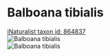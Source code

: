 
Balboana tibialis
=================
  
[iNaturalist taxon id: 864837](https://www.inaturalist.org/taxa/864837)  
![Balboana tibialis](https://inaturalist-open-data.s3.amazonaws.com/photos/5817164/medium.jpeg)  
![Balboana tibialis](https://inaturalist-open-data.s3.amazonaws.com/photos/5817165/medium.jpeg)